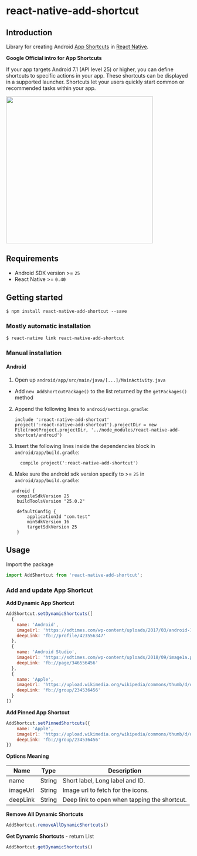# react-native-add-shortcut

## Introduction
Library for creating Android [App Shortcuts](https://developer.android.com/guide/topics/ui/shortcuts.html) in [React Native](http://facebook.github.io/react-native).

**Google Official intro for App Shortcuts**

If your app targets Android 7.1 (API level 25) or higher, you can define shortcuts to specific actions in your app. These shortcuts can be displayed in a supported launcher. Shortcuts let your users quickly start common or recommended tasks within your app.

<img src="https://developer.android.com/images/guide/topics/ui/shortcuts.png" height="400" />

## Requirements
- Android SDK version >= `25`
- React Native >= `0.40`

## Getting started

`$ npm install react-native-add-shortcut --save`

### Mostly automatic installation

`$ react-native link react-native-add-shortcut`

### Manual installation

#### Android

1. Open up `android/app/src/main/java/[...]/MainActivity.java`
  - Add `new AddShortcutPackage()` to the list returned by the `getPackages()` method
2. Append the following lines to `android/settings.gradle`:
  	```
  	include ':react-native-add-shortcut'
  	project(':react-native-add-shortcut').projectDir = new File(rootProject.projectDir, '../node_modules/react-native-add-shortcut/android')
  	```
3. Insert the following lines inside the dependencies block in `android/app/build.gradle`:
  	```
      compile project(':react-native-add-shortcut')
  	```
4. Make sure the android sdk version specify to >= `25` in `android/app/build.gradle`:
  ```
    android {
      compileSdkVersion 25
      buildToolsVersion "25.0.2"

      defaultConfig {
          applicationId "com.test"
          minSdkVersion 16
          targetSdkVersion 25
      }
  ```

## Usage
Import the package
```js
import AddShortcut from 'react-native-add-shortcut';
```

### Add and update App Shortcut

**Add Dynamic App Shortcut**
```js
AddShortcut.setDynamicShortcuts([
  {
    name: 'Android',
    imageUrl: 'https://sdtimes.com/wp-content/uploads/2017/03/android-1904852_1920.jpg',
    deepLink: 'fb://profile/423556347'
  },
  {
    name: 'Android Studio',
    imageUrl: 'https://sdtimes.com/wp-content/uploads/2018/09/image1a.png',
    deepLink: 'fb://page/346556456'
  },
  {
    name: 'Apple',
    imageUrl: 'https://upload.wikimedia.org/wikipedia/commons/thumb/d/df/Apple-Apple.svg/1000px-Apple-Apple.svg.png',
    deepLink: 'fb://group/234536456'
  }
])
```

**Add Pinned App Shortcut**
```js
AddShortcut.setPinnedShortcuts({
    name: 'Apple',
    imageUrl: 'https://upload.wikimedia.org/wikipedia/commons/thumb/d/df/Apple-Apple.svg/1000px-Apple-Apple.svg.png',
    deepLink: 'fb://group/234536456'
})
```

**Options Meaning**

| Name | Type | Description |
| --- | ---  | --- |
| name | String | Short label, Long label and ID. |
| imageUrl | String | Image url to fetch for the icons. |
| deepLink | String | Deep link to open when tapping the shortcut. |

**Remove All Dynamic Shortcuts**
```js
AddShortcut.removeAllDynamicShortcuts()
```

**Get Dynamic Shortcuts** - return List<ShortcutInfo>
```js
AddShortcut.getDynamicShortcuts()
```
